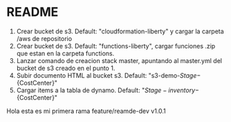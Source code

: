 # README

1. Crear bucket de s3. Default: "cloudformation-liberty" y cargar la carpeta /aws de repositorio
2. Crear bucket de s3. Default: "functions-liberty", cargar funciones .zip que estan en la carpeta functions.
3. Lanzar comando de creacion stack master, apuntando al master.yml del bucket de s3 creado en el punto 1.
4. Subir documento HTML al bucket s3. Default: "s3-demo-${Stage}-${CostCenter}"
5. Cargar items a la tabla de dynamo. Default: "${Stage}-inventory-${CostCenter}"

Hola esta es mi primera rama feature/reamde-dev v1.0.1
